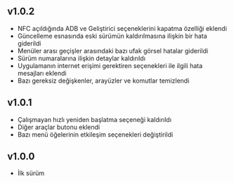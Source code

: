 ## v1.0.2
- NFC açıldığında ADB ve Geliştirici seçeneklerini kapatma özelliği eklendi
- Güncelleme esnasında eski sürümün kaldırılmasına ilişkin bir hata giderildi
- Menüler arası geçişler arasındaki bazı ufak görsel hatalar giderildi
- Sürüm numaralarına ilişkin detaylar kaldırıldı
- Uygulamanın internet erişimi gerektiren seçenekleri ile ilgili hata mesajları eklendi
- Bazı gereksiz değişkenler, arayüzler ve komutlar temizlendi

## v1.0.1  
- Çalışmayan hızlı yeniden başlatma seçeneği kaldırıldı
- Diğer araçlar butonu eklendi
- Bazı menü öğelerinin etkileşim seçenekleri değiştirildi

## v1.0.0
- İlk sürüm
